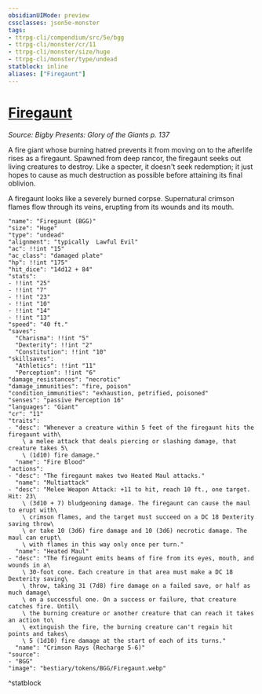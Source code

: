 ```yaml
---
obsidianUIMode: preview
cssclasses: json5e-monster
tags:
- ttrpg-cli/compendium/src/5e/bgg
- ttrpg-cli/monster/cr/11
- ttrpg-cli/monster/size/huge
- ttrpg-cli/monster/type/undead
statblock: inline
aliases: ["Firegaunt"]
---
```

# [Firegaunt](3-Compendium\CLI\bestiary\undead/firegaunt-bgg.md)
*Source: Bigby Presents: Glory of the Giants p. 137*  

A fire giant whose burning hatred prevents it from moving on to the afterlife rises as a firegaunt. Spawned from deep rancor, the firegaunt seeks out living creatures to destroy. Like a specter, it doesn't seek redemption; it just hopes to cause as much destruction as possible before attaining its final oblivion.

A firegaunt looks like a severely burned corpse. Supernatural crimson flames flow through its veins, erupting from its wounds and its mouth.

```statblock
"name": "Firegaunt (BGG)"
"size": "Huge"
"type": "undead"
"alignment": "typically  Lawful Evil"
"ac": !!int "15"
"ac_class": "damaged plate"
"hp": !!int "175"
"hit_dice": "14d12 + 84"
"stats":
- !!int "25"
- !!int "7"
- !!int "23"
- !!int "10"
- !!int "14"
- !!int "13"
"speed": "40 ft."
"saves":
  "Charisma": !!int "5"
  "Dexterity": !!int "2"
  "Constitution": !!int "10"
"skillsaves":
  "Athletics": !!int "11"
  "Perception": !!int "6"
"damage_resistances": "necrotic"
"damage_immunities": "fire, poison"
"condition_immunities": "exhaustion, petrified, poisoned"
"senses": "passive Perception 16"
"languages": "Giant"
"cr": "11"
"traits":
- "desc": "Whenever a creature within 5 feet of the firegaunt hits the firegaunt with\
    \ a melee attack that deals piercing or slashing damage, that creature takes 5\
    \ (1d10) fire damage."
  "name": "Fire Blood"
"actions":
- "desc": "The firegaunt makes two Heated Maul attacks."
  "name": "Multiattack"
- "desc": "Melee Weapon Attack: +11 to hit, reach 10 ft., one target. Hit: 23\
    \ (3d10 + 7) bludgeoning damage. The firegaunt can cause the maul to erupt with\
    \ crimson flames, and the target must succeed on a DC 18 Dexterity saving throw\
    \ or take 10 (3d6) fire damage and 10 (3d6) necrotic damage. The maul can erupt\
    \ with flames in this way only once per turn."
  "name": "Heated Maul"
- "desc": "The firegaunt emits beams of fire from its eyes, mouth, and wounds in a\
    \ 30-foot cone. Each creature in that area must make a DC 18 Dexterity saving\
    \ throw, taking 31 (7d8) fire damage on a failed save, or half as much damage\
    \ on a successful one. On a success or failure, that creature catches fire. Until\
    \ the burning creature or another creature that can reach it takes an action to\
    \ extinguish the fire, the burning creature can't regain hit points and takes\
    \ 5 (1d10) fire damage at the start of each of its turns."
  "name": "Crimson Rays (Recharge 5-6)"
"source":
- "BGG"
"image": "bestiary/tokens/BGG/Firegaunt.webp"
```
^statblock